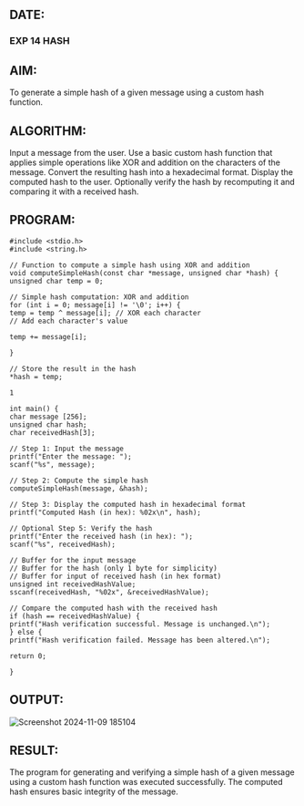 ## DATE:
### EXP 14 HASH

## AIM:
To generate a simple hash of a given message using a custom hash function.
## ALGORITHM:
Input a message from the user.
Use a basic custom hash function that applies simple operations like XOR and addition on the
characters of the message.
Convert the resulting hash into a hexadecimal format.
Display the computed hash to the user.
Optionally verify the hash by recomputing it and comparing it with a received hash.
## PROGRAM:
```
#include <stdio.h>
#include <string.h>

// Function to compute a simple hash using XOR and addition
void computeSimpleHash(const char *message, unsigned char *hash) {
unsigned char temp = 0;

// Simple hash computation: XOR and addition
for (int i = 0; message[i] != '\0'; i++) {
temp = temp ^ message[i]; // XOR each character
// Add each character's value

temp += message[i];

}

// Store the result in the hash
*hash = temp;

1

int main() {
char message [256];
unsigned char hash;
char receivedHash[3];

// Step 1: Input the message
printf("Enter the message: ");
scanf("%s", message);

// Step 2: Compute the simple hash
computeSimpleHash(message, &hash);

// Step 3: Display the computed hash in hexadecimal format
printf("Computed Hash (in hex): %02x\n", hash);

// Optional Step 5: Verify the hash
printf("Enter the received hash (in hex): ");
scanf("%s", receivedHash);

// Buffer for the input message
// Buffer for the hash (only 1 byte for simplicity)
// Buffer for input of received hash (in hex format)
unsigned int receivedHashValue;
sscanf(receivedHash, "%02x", &receivedHashValue);

// Compare the computed hash with the received hash
if (hash == receivedHashValue) {
printf("Hash verification successful. Message is unchanged.\n");
} else {
printf("Hash verification failed. Message has been altered.\n");

return 0;

}
```
## OUTPUT:
![Screenshot 2024-11-09 185104](https://github.com/user-attachments/assets/25a1e7fa-35c5-48fb-9f0a-8c0eba4d4986)


## RESULT:
The program for generating and verifying a simple hash of a given message using a custom hash
function was executed successfully. The computed hash ensures basic integrity of the message.
